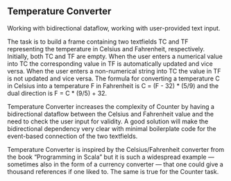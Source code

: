 ## Temperature Converter
Working with bidirectional dataflow, working with user-provided text input.

The task is to build a frame containing two textfields TC and TF representing the temperature in Celsius and Fahrenheit, respectively. Initially, both TC and TF are empty. When the user enters a numerical value into TC the corresponding value in TF is automatically updated and vice versa. When the user enters a non-numerical string into TC the value in TF is not updated and vice versa. The formula for converting a temperature C in Celsius into a temperature F in Fahrenheit is C = (F - 32) * (5/9) and the dual direction is F = C * (9/5) + 32.

Temperature Converter increases the complexity of Counter by having a bidirectional dataflow between the Celsius and Fahrenheit value and the need to check the user input for validity. A good solution will make the bidirectional dependency very clear with minimal boilerplate code for the event-based connection of the two textfields.

Temperature Converter is inspired by the Celsius/Fahrenheit converter from the book “Programming in Scala” but it is such a widespread example — sometimes also in the form of a currency converter — that one could give a thousand references if one liked to. The same is true for the Counter task.
